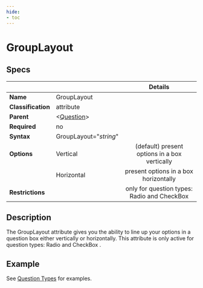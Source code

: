 ```yaml
---
hide:
- toc
---
```

<!-- let javascript handle toc on left sidebar -->
# GroupLayout

## Specs

| ||Details|
|---|---|:---:|
| **Name** | GroupLayout ||
| **Classification** | attribute ||
| **Parent** | <[Question](index.md)\> ||
| **Required** | no ||
| **Syntax** | GroupLayout="*string*" |  |
| **Options** | Vertical |(default) present options in a box vertically |
|             | Horizontal |present options in a box horizontally|
| **Restrictions** | | only for question types: Radio and CheckBox |

## Description

The GroupLayout attribute gives you the ability to line up your options in a question box either vertically or horizontally.
This attribute is only active for question types: Radio and CheckBox .

## Example

See [Question Types](../../../examples/example_question_type.md) for examples.